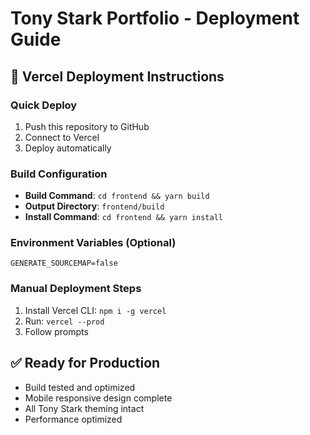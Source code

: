 # Tony Stark Portfolio - Deployment Guide

## 🚀 Vercel Deployment Instructions

### Quick Deploy
1. Push this repository to GitHub
2. Connect to Vercel
3. Deploy automatically

### Build Configuration
- **Build Command**: `cd frontend && yarn build`
- **Output Directory**: `frontend/build`
- **Install Command**: `cd frontend && yarn install`

### Environment Variables (Optional)
```
GENERATE_SOURCEMAP=false
```

### Manual Deployment Steps
1. Install Vercel CLI: `npm i -g vercel`
2. Run: `vercel --prod`
3. Follow prompts

## ✅ Ready for Production
- Build tested and optimized
- Mobile responsive design complete
- All Tony Stark theming intact
- Performance optimized